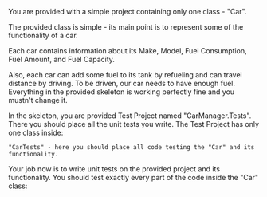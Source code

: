 You are provided with a simple project containing only one class - "Car".

The provided class is simple - its main point is to represent some of the functionality of a car. 

Each car contains information about its Make, Model, Fuel Consumption, Fuel Amount, and Fuel Capacity.

Also, each car can add some fuel to its tank by refueling and can travel distance by driving. To be driven, our car needs to have enough fuel. Everything in the provided skeleton is working perfectly fine and you mustn't change it.

In the skeleton, you are provided Test Project named "CarManager.Tests". There you should place all the unit tests you write. The Test Project has only one class inside:

	"CarTests" - here you should place all code testing the "Car" and its functionality.

Your job now is to write unit tests on the provided project and its functionality. You should test exactly every part of the code inside the "Car" class:
